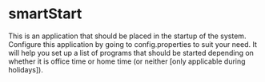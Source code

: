 smartStart
==========

This is an application that should be placed in the startup of the system. Configure this application by going to config.properties to suit your need. It will help you set up a list of programs that should be started depending on whether it is office time or home time (or neither [only applicable during holidays]). 
